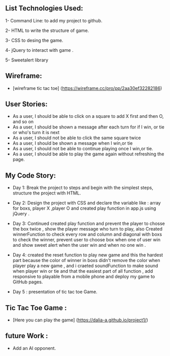 ## List Technologies Used:
1- Command Line: to add my project to github. 

2- HTML to write the structure of game.

3- CSS to desing the game.

4- jQuery to interact with game .

5- Sweetalert library 

## Wireframe:
* [wireframe tic tac toe]
(https://wireframe.cc/pro/pp/2aa30ef32282186)

## User Stories:
* As a user, I should be able to click on a square to add X first and then O, and so on
* As a user, I should be shown a message after each turn for if I win, or tie or who's turn it is next
* As a user, I should not be able to click the same square twice
* As a user, I should be shown a message when I win,or tie
* As a user, I should not be able to continue playing once I win,or tie.
* As a user, I should be able to play the game again  without refreshing the page.

## My Code Story:
* Day 1: Break the project to steps and begin with the simplest steps, structure the project with HTML.

* Day 2: Design the project with CSS and declare the variable like : array for boxs, player X ,player O and created play function in app.js using jQuery .

* Day 3: Continued created play function and prevent the player to chosse the box twice , show the player message who turn to play, also Created winnerFunction to check every row and column and diagonal with boxs to check the winner, prevent user to choose box when one of user win  and show sweet alert when the user win and when no one win .

* Day 4: created the reset function to play new game and this the hardest part because the color of winner in boxs didn't remove the color  when player play a new game , and i craeted soundFunction  to make sound when player win or tie and that the easiest part of all function , add responsive  to playable from a mobile phone and deploy my game to GitHub pages.

* Day 5 : presentation of tic tac toe Game.


## Tic Tac Toe Game :
* [Here you can play the game]
(https://dalia-a.github.io/project1/)


## future Work :

* Add an AI opponent.



